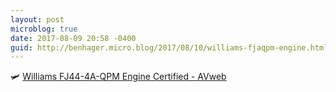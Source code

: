 ```yaml
---
layout: post
microblog: true
date: 2017-08-09 20:58 -0400
guid: http://benhager.micro.blog/2017/08/10/williams-fjaqpm-engine.html
---
```

🛩 [Williams FJ44-4A-QPM Engine Certified - AVweb](https://www.avweb.com/avwebflash/news/Williams-FJ44-4A-QPM-Engine-Certified-229481-1.html)
